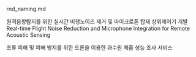 rnd_naming.md

원격음향탐지를 위한 실시간 비행노이즈 제거 및 마이크로폰 탑재 상위제어기 개발
Real-time Flight Noise Reduction and Microphone Integration for Remote Acoustic Sensing

조류 피해 및 피해 방지를 위한 드론을 이용한 과수원 제품 성능 조사 서비스 
